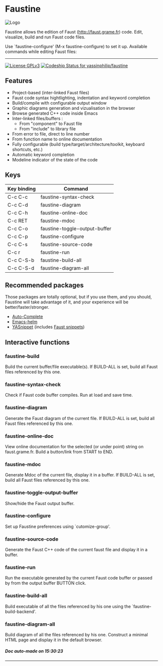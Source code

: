 # Faustine

![Logo](https://bytebucket.org/yassinphilip/faustine/raw/master/faustine.png)

Faustine allows the edition of Faust (http://faust.grame.fr) code.
Edit, visualize, build and run Faust code files.

Use `faustine-configure' (M-x faustine-configure) to set it up.
Available commands while editing Faust files:

---
[![License GPLv3](https://img.shields.io/badge/license-GPL_v3-green.svg)](http://www.gnu.org/licenses/gpl-3.0.html) [ ![Codeship Status for yassinphilip/faustine](https://app.codeship.com/projects/c2385cd0-5dc6-0135-04b2-0a800465306c/status?branch=master)](https://app.codeship.com/projects/238325)

## Features

- Project-based (inter-linked Faust files)
- Faust code syntax hightlighting, indentation and keyword completion
- Build/compile with configurable output window
- Graphic diagrams generation and vizualisation in the browser
- Browse generated C++ code inside Emacs
- Inter-linked files/buffers :
    - From "component" to Faust file
    - From "include" to library file
- From error to file, direct to line number
- From function name to online documentation
- Fully configurable (build type/target/architecture/toolkit, keyboard shortcuts, etc.)
- Automatic keyword completion
- Modeline indicator of the state of the code

## Keys

Key binding  | Command 
------------- | ------------- 
C-c C-c |  faustine-syntax-check
C-c C-d |  faustine-diagram
C-c C-h |  faustine-online-doc
C-c RET |  faustine-mdoc
C-c C-o |  faustine-toggle-output-buffer
C-c C-p |  faustine-configure
C-c C-s |  faustine-source-code
C-c r |  faustine-run
C-c C-S-b |  faustine-build-all
C-c C-S-d |  faustine-diagram-all


## Recommended packages

Those packages are totally optional, but if you use them, and you
should, Faustine will take advantage of it, and your experience
will be better/faster/stronger.

- [Auto-Complete](https://github.com/auto-complete/auto-complete)
- [Emacs-helm](https://github.com/emacs-helm/helm)
- [YASnippet](https://github.com/joaotavora/yasnippet) (includes [Faust snippets](https://github.com/AndreaCrotti/yasnippet-snippets/tree/885050d34737e2fb36a3e7759d60c09347bd4ce0/faust-mode))


## Interactive functions

### faustine-build 

Build the current buffer/file executable(s).
If BUILD-ALL is set, build all Faust files referenced by this one.

### faustine-syntax-check 
Check if Faust code buffer compiles.
Run at load and save time.

### faustine-diagram 

Generate the Faust diagram of the current file.
If BUILD-ALL is set, build all Faust files referenced by this one.

### faustine-online-doc 

View online documentation for the selected (or under point)
string on faust.grame.fr.
Build a button/link from START to END.

### faustine-mdoc 

Generate Mdoc of the current file, display it in a buffer.
If BUILD-ALL is set, build all Faust files referenced by this one.

### faustine-toggle-output-buffer 
Show/hide the Faust output buffer.

### faustine-configure 

Set up Faustine preferences using `cutomize-group'.

### faustine-source-code 

Generate the Faust C++ code of the current faust file and
display it in a buffer.

### faustine-run 

Run the executable generated by the current Faust code buffer
or passed by from the output buffer BUTTON click.

### faustine-build-all 

Build executable of all the files referenced by his one
using the `faustine-build-backend'.

### faustine-diagram-all 

Build diagram of all the files referenced by his one.
Construct a minimal HTML page and display it in the default browser.

##### Doc auto-made on 15:30:23
---
